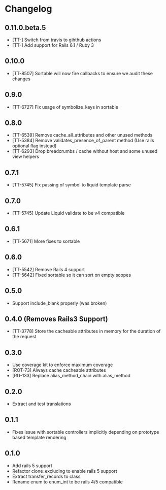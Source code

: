 # Changelog

## 0.11.0.beta.5

* [TT-] Switch from travis to gihthub actions
* [TT-] Add support for Rails 6.1 / Ruby 3

## 0.10.0

* [TT-8507] Sortable will now fire callbacks to ensure we audit these changes

## 0.9.0

* [TT-6727] Fix usage of symbolize_keys in sortable

## 0.8.0

* [TT-6539] Remove cache_all_attributes and other unused methods
* [TT-5384] Remove validates_presence_of_parent method (Use rails optional flag instead)
* [TT-6293] Drop breadcrumbs / cache without host and some unused view helpers

## 0.7.1

* [TT-5745] Fix passing of symbol to liquid template parse

## 0.7.0

* [TT-5745] Update Liquid validate to be v4 compatible

## 0.6.1

* [TT-5671] More fixes to sortable

## 0.6.0

* [TT-5542] Remove Rails 4 support
* [TT-5642] Fixed sortable so it can sort on empty scopes

## 0.5.0

* Support include_blank properly (was broken)

## 0.4.0 (Removes Rails3 Support)

* [TT-3778] Store the cacheable attributes in memory for the duration of the request

## 0.3.0

* Use coverage kit to enforce maximum coverage
* [ROT-73] Always cache cacheable attributes
* [RU-133] Replace alias_method_chain with alias_method

## 0.2.0

* Extract and test translations

## 0.1.1

* Fixes issue with sortable controllers
  implicitly depending on prototype based template rendering

## 0.1.0

* Add rails 5 support
* Refactor clone_excluding to enable rails 5 support
* Extract transfer_records to class
* Rename enum to enum_int to be rails 4/5 compatible
